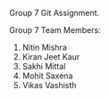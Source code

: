 Group 7 Git Assignment.

Group 7 Team Members:

1) Nitin Mishra
2) Kiran Jeet Kaur
3) Sakhi Mittal
4) Mohit Saxena
5) Vikas Vashisth
